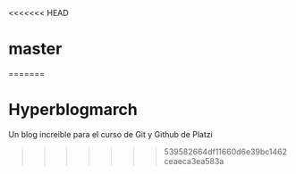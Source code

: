 <<<<<<< HEAD
# master
=======
# Hyperblogmarch
Un blog increible para el curso de Git y Github de Platzi
>>>>>>> 539582664df11660d6e39bc1462ceaeca3ea583a
